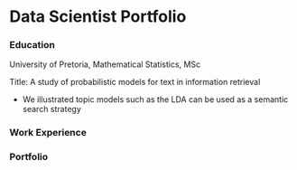 # Data Scientist Portfolio

### Education 
University of Pretoria, Mathematical Statistics, MSc

Title: A study of probabilistic models for text in information retrieval
<ul>
  
  <li> We illustrated topic models such as the LDA can be used as a semantic search strategy </li>
</ul>


### Work Experience

### Portfolio
